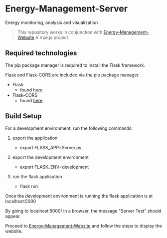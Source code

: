 # Energy-Management-Server
Energy monitoring, analysis and visualization
> This repository works in conjunction with [Energy-Management-Website](https://github.com/EmulRoss/Energy-Management-Website)
> A Vue.js project

## Required technologies

The pip package manager is required to install the Flask framework.

Flask and Flask-CORS are included via the pip package manager.

- Flask
  - found [here](http://flask.pocoo.org/)
- Flask-CORS
  - found [here](https://flask-cors.readthedocs.io/en/latest/)

## Build Setup

For a development environment, run the following commands:

1. export the application
   - export FLASK_APP=Server.py

2. export the development environment
   - export FLASK_ENV=development

3. run the flask application
   - flask run

Once the development environment is running the flask application is at localhost:5000

By going to localhost:5000/ in a browser, the message "Server Test" should appear.

Proceed to [Energy-Management-Website](https://github.com/EmulRoss/Energy-Management-Website) and follow the steps to display the website.